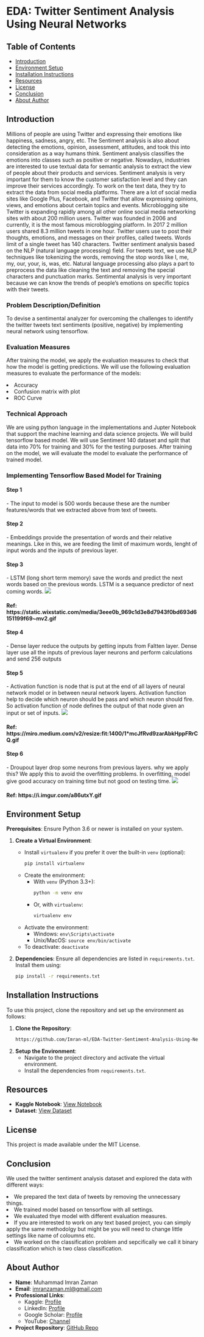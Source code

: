 # EDA: Twitter Sentiment Analysis Using Neural Networks

## Table of Contents

- [Introduction](#introduction)
- [Environment Setup](#environment-setup)
- [Installation Instructions](#installation-instructions)
- [Resources](#resources)
- [License](#license)
- [Conclusion](#conclusion)
- [About Author](#about-author)

## Introduction

Millions of people are using Twitter and expressing their emotions like happiness, sadness, angry, etc. The Sentiment analysis is also about detecting the emotions, opinion, assessment, attitudes, and took this into consideration as a way humans think. Sentiment analysis classifies the emotions into classes such as positive or negative. Nowadays, industries are interested to use textual data for semantic analysis to extract the view of people about their products and services. Sentiment analysis is very important for them to know the customer satisfaction level and they can improve their services accordingly. To work on the text data, they try to extract the data from social media platforms. There are a lot of social media sites like Google Plus, Facebook, and Twitter that allow expressing opinions, views, and emotions about certain topics and events. Microblogging site Twitter is expanding rapidly among all other online social media networking sites with about 200 million users. Twitter was founded in 2006 and currently, it is the most famous microblogging platform. In 2017 2 million users shared 8.3 million tweets in one hour. Twitter users use to post their thoughts, emotions, and messages on their profiles, called tweets. Words limit of a single tweet has 140 characters. Twitter sentiment analysis based on the NLP (natural language processing) field. For tweets text, we use NLP techniques like tokenizing the words, removing the stop words like I, me, my, our, your, is, was, etc. Natural language processing also plays a part to preprocess the data like cleaning the text and removing the special characters and punctuation marks. Sentimental analysis is very important because we can know the trends of people’s emotions on specific topics with their tweets.

### Problem Description/Definition

To devise a sentimental analyzer for overcoming the challenges to identify the twitter tweets text sentiments (positive, negative) by implementing neural network using tensorflow.

### Evaluation Measures

After training the model, we apply the evaluation measures to check that how the model is getting predictions. We will use the following evaluation measures to evaluate the performance of the models:
    <li>Accuracy</li>
    <li>Confusion matrix with plot</li>
    <li>ROC Curve</li>

### Technical Approach

We are using python language in the implementations and Jupter Notebook that support the machine learning and data science projects. We will build tensorflow based model. We will use Sentiment 140 dataset and split that data into 70% for training and 30% for the testing purposes. After training on the model, we will evaluate the model to evaluate the performance of trained model.

### Implementing Tensorflow Based Model for Training

<h4> Step 1</h4>
- The input to model is 500 words because these are the number features/words that we extracted above from text of tweets.

<h4> Step 2</h4>
- Embeddings provide the presentation of words and their relative meanings. Like in this, we are feeding the limit of maximum words, lenght of input words and the inputs of previous layer. 

<h4> Step 3</h4>
- LSTM (long short term memory) save the words and predict the next words based on the previous words. LSTM is a sequance predictor of next coming words.

<img src="https://static.wixstatic.com/media/3eee0b_969c1d3e8d7943f0bd693d6151199f69~mv2.gif">
<h4> Ref: https://static.wixstatic.com/media/3eee0b_969c1d3e8d7943f0bd693d6151199f69~mv2.gif </h4>

<h4> Step 4</h4>
- Dense layer reduce the outputs by getting inputs from Faltten layer. Dense layer use all the inputs of previous layer neurons and perform calculations and send 256 outputs

<h4> Step 5</h4>
- Activation function is node that is put at the end of all layers of neural network model or in between neural network layers. Activation function help to decide which neuron should be pass and which neuron should fire. So activation function of node defines the output of that node given an input or set of inputs. 

<img src="https://miro.medium.com/v2/resize:fit:1400/1*mcJfRvd9zarAbkHppFRrCQ.gif">
<h4> Ref: https://miro.medium.com/v2/resize:fit:1400/1*mcJfRvd9zarAbkHppFRrCQ.gif </h4>

<h4> Step 6</h4>
- Droupout layer drop some neurons from previous layers. why we apply this? We apply this to avoid the overfitting problems. In overfitting, model give good accuracy on training time but not good on testing time.
<img src="https://i.imgur.com/a86utxY.gif">
<h4> Ref: https://i.imgur.com/a86utxY.gif </h4>

## Environment Setup

**Prerequisites**: Ensure Python 3.6 or newer is installed on your system.

1. **Create a Virtual Environment**:
    - Install `virtualenv` if you prefer it over the built-in `venv` (optional):
        ```bash
        pip install virtualenv
        ```
    - Create the environment:
        - With `venv` (Python 3.3+):
            ```bash
            python -m venv env
            ```
        - Or, with `virtualenv`:
            ```bash
            virtualenv env
            ```
    - Activate the environment:
        - Windows: `env\Scripts\activate`
        - Unix/MacOS: `source env/bin/activate`
    - To deactivate: `deactivate`

2. **Dependencies**:
    Ensure all dependencies are listed in `requirements.txt`. Install them using:
    ```bash
    pip install -r requirements.txt
    ```

## Installation Instructions

To use this project, clone the repository and set up the environment as follows:

1. **Clone the Repository**:
    ```bash
    https://github.com/Imran-ml/EDA-Twitter-Sentiment-Analysis-Using-Neural-Networks.git
    ```
2. **Setup the Environment**:
    - Navigate to the project directory and activate the virtual environment.
    - Install the dependencies from `requirements.txt`.

## Resources

- **Kaggle Notebook**: [View Notebook](https://www.kaggle.com/code/muhammadimran112233/eda-twitter-sentiment-analysis-using-nn)
- **Dataset**: [View Dataset](https://www.kaggle.com/datasets/kazanova/sentiment140)

## License

This project is made available under the MIT License.

## Conclusion

We used the twitter sentiment analysis dataset and explored the data with different ways:
        <li>We prepared the text data of tweets by removing the unnecessary things.</li>
        <li>We trained model based on tensorflow with all settings. </li>
        <li>We evaluated thye model with different evaluation measures.</li>
        <li>If you are interested to work on any text based project, you can simply apply the same methodolgy but might be you will need to change little settings like name                 of coloumns etc.</li>
        <li>We worked on the classification problem and sepcifically we call it binary classification which is two class classification.</li>

## About Author

- **Name**: Muhammad Imran Zaman
- **Email**: [imranzaman.ml@gmail.com](mailto:imranzaman.ml@gmail.com)
- **Professional Links**:
    - Kaggle: [Profile](https://www.kaggle.com/muhammadimran112233)
    - LinkedIn: [Profile](linkedin.com/in/muhammad-imran-zaman)
    - Google Scholar: [Profile](https://scholar.google.com/citations?user=ulVFpy8AAAAJ&hl=en)
    - YouTube: [Channel](https://www.youtube.com/@consolioo)
- **Project Repository**: [GitHub Repo](https://github.com/Imran-ml/EDA-Twitter-Sentiment-Analysis-Using-Neural-Networks.git)
